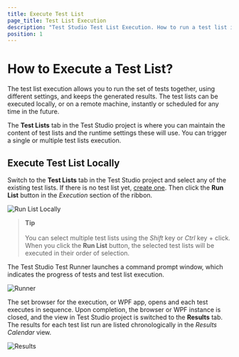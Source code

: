 ```yaml
---
title: Execute Test List
page_title: Test List Execution
description: "Test Studio Test List Execution. How to run a test list in Test Studio. Automatic re-run rerun of failed test in a test list. recording options for test list execution in Test Studio"
position: 1
---
```

# How to Execute a Test List?

The test list execution allows you to run the set of tests together, using different settings, and keeps the generated results. The test lists can be executed locally, or on a remote machine, instantly or scheduled for any time in the future.

The **Test Lists** tab in the Test Studio project is where you can maintain the content of test lists and the runtime settings these will use. You can trigger a single or multiple test lists execution.

## Execute Test List Locally

Switch to the **Test Lists** tab in the Test Studio project and select any of the existing test lists. If there is no test list yet, <a href="/automated-tests/test-lists/test-lists-standalone" target="_blank">create one</a>. Then click the **Run List** button in the *Execution* section of the ribbon.

![Run List Locally][3a]

> __Tip__
><br>
><br>
> You can select multiple test lists using the *Shift* key or *Ctrl* key + click. When you click the **Run List** button, the selected test lists will be executed in their order of selection.

The Test Studio Test Runner launches a command prompt window, which indicates the progress of tests and test list execution.

![Runner][4a]

The set browser for the execution, or WPF app, opens and each test executes in sequence. Upon completion, the browser or WPF instance is closed, and the view in Test Studio project is switched to the **Results** tab. The results for each test list run are listed chronologically in the *Results Calendar* view.

![Results][5a]

[3a]: /img/automated-tests/test-lists/test-list-execution/fig3.png
[4a]: /img/automated-tests/test-lists/test-list-execution/fig4.png
[5a]: /img/automated-tests/test-lists/test-list-execution/fig5.png
